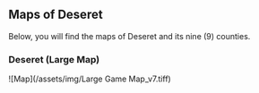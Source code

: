 ## Maps of Deseret
Below, you will find the maps of Deseret and its nine (9) counties. 

### Deseret (Large Map)
![Map](/assets/img/Large Game Map_v7.tiff)

